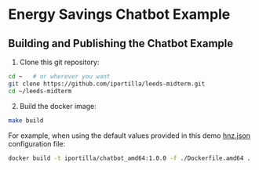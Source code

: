 # Energy Savings Chatbot Example


## Building and Publishing the Chatbot Example

1. Clone this git repository:

```bash
cd ~   # or wherever you want
git clone https://github.com/iportilla/leeds-midterm.git
cd ~/leeds-midterm
```

2. Build the docker image:

```bash
make build
```

For example, when using the default values provided in this demo [hnz.json](https://raw.githubusercontent.com/jiportilla/Edge-Chatbot/master/horizon/hzn.json) configuration file:

```bash
docker build -t iportilla/chatbot_amd64:1.0.0 -f ./Dockerfile.amd64 .
```
